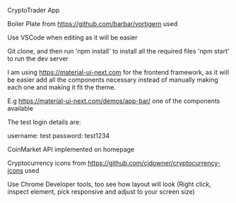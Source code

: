 CryptoTrader App

Boiler Plate from https://github.com/barbar/vortigern used

Use VSCode when editing as it will be easier

Git clone, and then run 'npm install' to install all the required files
'npm start' to run the dev server

I am using https://material-ui-next.com for the frontend framework, as it will be easier add all the components necessary instead of manually making each one and making it fit the theme.

E.g https://material-ui-next.com/demos/app-bar/ one of the components available

The test login details are:

username: test
password: test1234


CoinMarket API implemented on homepage

Cryptocurrency icons from https://github.com/cjdowner/cryptocurrency-icons used

Use Chrome Developer tools, too see how layout will look (Right click, inspect element, pick responsive and adjust to your screen size)